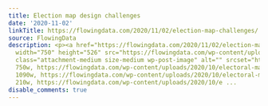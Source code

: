```yaml
---
title: Election map design challenges
date: '2020-11-02'
linkTitle: https://flowingdata.com/2020/11/02/election-map-challenges/
source: FlowingData
description: <p><a href="https://flowingdata.com/2020/11/02/election-map-challenges/"><img
  width="750" height="526" src="https://flowingdata.com/wp-content/uploads/2020/10/electoral-map-challenges-750x526.png"
  class="attachment-medium size-medium wp-post-image" alt="" srcset="https://flowingdata.com/wp-content/uploads/2020/10/electoral-map-challenges-750x526.png
  750w, https://flowingdata.com/wp-content/uploads/2020/10/electoral-map-challenges-1090x764.png
  1090w, https://flowingdata.com/wp-content/uploads/2020/10/electoral-map-challenges-210x147.png
  210w, https://flowingdata.com/wp-content/uploads/2020/10/e ...
disable_comments: true
---
```

<p><a href="https://flowingdata.com/2020/11/02/election-map-challenges/"><img width="750" height="526" src="https://flowingdata.com/wp-content/uploads/2020/10/electoral-map-challenges-750x526.png" class="attachment-medium size-medium wp-post-image" alt="" srcset="https://flowingdata.com/wp-content/uploads/2020/10/electoral-map-challenges-750x526.png 750w, https://flowingdata.com/wp-content/uploads/2020/10/electoral-map-challenges-1090x764.png 1090w, https://flowingdata.com/wp-content/uploads/2020/10/electoral-map-challenges-210x147.png 210w, https://flowingdata.com/wp-content/uploads/2020/10/e ...